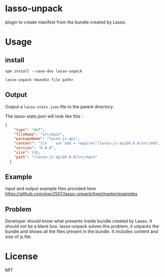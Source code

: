 # lasso-unpack
plugin to create manifest from the bundle created by Lasso.

Usage
========

## install

```
npm install --save-dev lasso-unpack

lasso-unpack <bundle file path>

```

## Output

Output a `lasso-stats.json` file to the parent directory.


The lasso-stats.json will look like this : 

```json
{
    "type": "def",
    "fileName": "src/main",
    "packageName": "lasso-js-api",
    "content": "{\n    var add = require('/lasso-js-api$0.0.0/src/add'/*'./add'*/);\n    var jquery = require('/jquery$2.2.4/dist/jquery'/*'jquery'*/);\n    var Greeter = require('/lasso-js-api$0.0.0/src/Greeter.ts'/*'./Greeter.ts'*/);\n\n    jquery(function () {\n        $(document.body).append('2+2=' + add(2, 2));\n        //console.log(greeter);\n        var greeter = new Greeter(\"Ajaykumar\");\n        $(document.body).append(greeter.greet());\n    });\n\n}",
    "version": "0.0.0",
    "size": 538,
    "path": "/lasso-js-api$0.0.0/src/main"
  }
```
## Example
input and output example files provided here
https://github.com/ajay2507/lasso-unpack/tree/master/examples

## Problem

Developer should know what presents inside bundle created by Lasso. It should not be a black box. lasso-unpack solves this problem, it unpacks the bundle and shows all the files present in the bundle. It includes content and size of js file.

License
========

MIT
